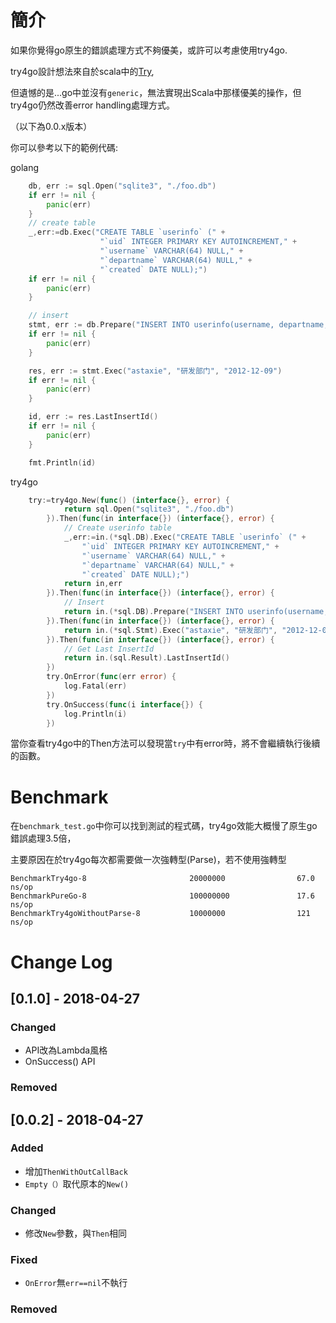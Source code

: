 # 簡介
如果你覺得go原生的錯誤處理方式不夠優美，或許可以考慮使用try4go.

try4go設計想法來自於scala中的[Try](https://www.scala-lang.org/api/2.12.4/scala/util/Try.html), 

但遺憾的是...go中並沒有```generic```，無法實現出Scala中那樣優美的操作，但try4go仍然改善error handling處理方式。

（以下為0.0.x版本）

你可以參考以下的範例代碼:

golang
```go
    db, err := sql.Open("sqlite3", "./foo.db")
    if err != nil {
        panic(err)
    }
    // create table
    _,err:=db.Exec("CREATE TABLE `userinfo` (" +
        			"`uid` INTEGER PRIMARY KEY AUTOINCREMENT," +
        			"`username` VARCHAR(64) NULL," +
        			"`departname` VARCHAR(64) NULL," +
        			"`created` DATE NULL);")
    if err != nil {
        panic(err)
    }

    // insert
    stmt, err := db.Prepare("INSERT INTO userinfo(username, departname, created) values(?,?,?)")
    if err != nil {
        panic(err)
    }

    res, err := stmt.Exec("astaxie", "研发部门", "2012-12-09")
    if err != nil {
        panic(err)
    }

    id, err := res.LastInsertId()
    if err != nil {
        panic(err)
    }

    fmt.Println(id)
```

try4go
```go
    try:=try4go.New(func() (interface{}, error) {
    		return sql.Open("sqlite3", "./foo.db")
    	}).Then(func(in interface{}) (interface{}, error) {
    		// Create userinfo table
    		_,err:=in.(*sql.DB).Exec("CREATE TABLE `userinfo` (" +
    			"`uid` INTEGER PRIMARY KEY AUTOINCREMENT," +
    			"`username` VARCHAR(64) NULL," +
    			"`departname` VARCHAR(64) NULL," +
    			"`created` DATE NULL);")
    		return in,err
    	}).Then(func(in interface{}) (interface{}, error) {
    		// Insert
    		return in.(*sql.DB).Prepare("INSERT INTO userinfo(username, departname, created) values(?,?,?)")
    	}).Then(func(in interface{}) (interface{}, error) {
    		return in.(*sql.Stmt).Exec("astaxie", "研发部门", "2012-12-09")
    	}).Then(func(in interface{}) (interface{}, error) {
    		// Get Last InsertId
    		return in.(sql.Result).LastInsertId()
    	})
    	try.OnError(func(err error) {
    		log.Fatal(err)
    	})
    	try.OnSuccess(func(i interface{}) {
    		log.Println(i)
    	})

```

當你查看try4go中的Then方法可以發現當```try```中有error時，將不會繼續執行後續的函數。
# Benchmark
在```benchmark_test.go```中你可以找到測試的程式碼，try4go效能大概慢了原生go錯誤處理3.5倍，

主要原因在於try4go每次都需要做一次強轉型(Parse)，若不使用強轉型
```
BenchmarkTry4go-8                       20000000                67.0 ns/op
BenchmarkPureGo-8                       100000000               17.6 ns/op
BenchmarkTry4goWithoutParse-8           10000000                121 ns/op

```
# Change Log

## [0.1.0] - 2018-04-27

### Changed
- API改為Lambda風格
- OnSuccess() API


### Removed

## [0.0.2] - 2018-04-27
### Added
- 增加```ThenWithOutCallBack```
- ```Empty（）```取代原本的```New()```

### Changed
- 修改```New```參數，與```Then```相同
### Fixed
- ```OnError```無```err==nil```不執行

### Removed